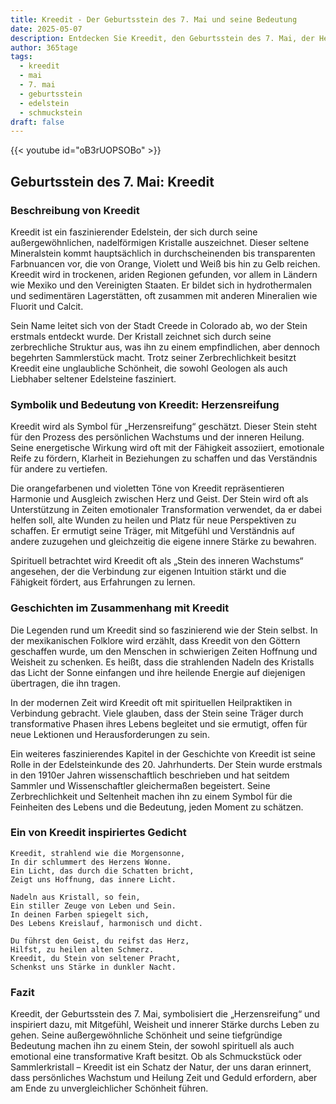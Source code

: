 ```yaml
---
title: Kreedit - Der Geburtsstein des 7. Mai und seine Bedeutung
date: 2025-05-07
description: Entdecken Sie Kreedit, den Geburtsstein des 7. Mai, der Herzensreifung symbolisiert. Seine Symbolik und Geschichte werden Sie inspirieren.
author: 365tage
tags:
  - kreedit
  - mai
  - 7. mai
  - geburtsstein
  - edelstein
  - schmuckstein
draft: false
---
```


{{< youtube id="oB3rUOPSOBo" >}}

## Geburtsstein des 7. Mai: Kreedit

### Beschreibung von Kreedit

Kreedit ist ein faszinierender Edelstein, der sich durch seine außergewöhnlichen, nadelförmigen Kristalle auszeichnet. Dieser seltene Mineralstein kommt hauptsächlich in durchscheinenden bis transparenten Farbnuancen vor, die von Orange, Violett und Weiß bis hin zu Gelb reichen. Kreedit wird in trockenen, ariden Regionen gefunden, vor allem in Ländern wie Mexiko und den Vereinigten Staaten. Er bildet sich in hydrothermalen und sedimentären Lagerstätten, oft zusammen mit anderen Mineralien wie Fluorit und Calcit.

Sein Name leitet sich von der Stadt Creede in Colorado ab, wo der Stein erstmals entdeckt wurde. Der Kristall zeichnet sich durch seine zerbrechliche Struktur aus, was ihn zu einem empfindlichen, aber dennoch begehrten Sammlerstück macht. Trotz seiner Zerbrechlichkeit besitzt Kreedit eine unglaubliche Schönheit, die sowohl Geologen als auch Liebhaber seltener Edelsteine fasziniert.

### Symbolik und Bedeutung von Kreedit: Herzensreifung

Kreedit wird als Symbol für „Herzensreifung“ geschätzt. Dieser Stein steht für den Prozess des persönlichen Wachstums und der inneren Heilung. Seine energetische Wirkung wird oft mit der Fähigkeit assoziiert, emotionale Reife zu fördern, Klarheit in Beziehungen zu schaffen und das Verständnis für andere zu vertiefen.

Die orangefarbenen und violetten Töne von Kreedit repräsentieren Harmonie und Ausgleich zwischen Herz und Geist. Der Stein wird oft als Unterstützung in Zeiten emotionaler Transformation verwendet, da er dabei helfen soll, alte Wunden zu heilen und Platz für neue Perspektiven zu schaffen. Er ermutigt seine Träger, mit Mitgefühl und Verständnis auf andere zuzugehen und gleichzeitig die eigene innere Stärke zu bewahren.

Spirituell betrachtet wird Kreedit oft als „Stein des inneren Wachstums“ angesehen, der die Verbindung zur eigenen Intuition stärkt und die Fähigkeit fördert, aus Erfahrungen zu lernen.

### Geschichten im Zusammenhang mit Kreedit

Die Legenden rund um Kreedit sind so faszinierend wie der Stein selbst. In der mexikanischen Folklore wird erzählt, dass Kreedit von den Göttern geschaffen wurde, um den Menschen in schwierigen Zeiten Hoffnung und Weisheit zu schenken. Es heißt, dass die strahlenden Nadeln des Kristalls das Licht der Sonne einfangen und ihre heilende Energie auf diejenigen übertragen, die ihn tragen.

In der modernen Zeit wird Kreedit oft mit spirituellen Heilpraktiken in Verbindung gebracht. Viele glauben, dass der Stein seine Träger durch transformative Phasen ihres Lebens begleitet und sie ermutigt, offen für neue Lektionen und Herausforderungen zu sein.

Ein weiteres faszinierendes Kapitel in der Geschichte von Kreedit ist seine Rolle in der Edelsteinkunde des 20. Jahrhunderts. Der Stein wurde erstmals in den 1910er Jahren wissenschaftlich beschrieben und hat seitdem Sammler und Wissenschaftler gleichermaßen begeistert. Seine Zerbrechlichkeit und Seltenheit machen ihn zu einem Symbol für die Feinheiten des Lebens und die Bedeutung, jeden Moment zu schätzen.

### Ein von Kreedit inspiriertes Gedicht

```
Kreedit, strahlend wie die Morgensonne,  
In dir schlummert des Herzens Wonne.  
Ein Licht, das durch die Schatten bricht,  
Zeigt uns Hoffnung, das innere Licht.  

Nadeln aus Kristall, so fein,  
Ein stiller Zeuge von Leben und Sein.  
In deinen Farben spiegelt sich,  
Des Lebens Kreislauf, harmonisch und dicht.  

Du führst den Geist, du reifst das Herz,  
Hilfst, zu heilen alten Schmerz.  
Kreedit, du Stein von seltener Pracht,  
Schenkst uns Stärke in dunkler Nacht.  
```

### Fazit

Kreedit, der Geburtsstein des 7. Mai, symbolisiert die „Herzensreifung“ und inspiriert dazu, mit Mitgefühl, Weisheit und innerer Stärke durchs Leben zu gehen. Seine außergewöhnliche Schönheit und seine tiefgründige Bedeutung machen ihn zu einem Stein, der sowohl spirituell als auch emotional eine transformative Kraft besitzt. Ob als Schmuckstück oder Sammlerkristall – Kreedit ist ein Schatz der Natur, der uns daran erinnert, dass persönliches Wachstum und Heilung Zeit und Geduld erfordern, aber am Ende zu unvergleichlicher Schönheit führen.